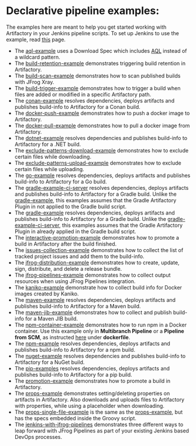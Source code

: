 # Declarative pipeline examples:

The examples here are meant to help you get started working with Artifactory in your Jenkins pipeline scripts.
To set up Jenkins to use the example, read [this](https://github.com/jfrog/project-examples/tree/master/jenkins-examples/pipeline-examples) page.

* The [aql-example](aql-example) uses a Download Spec which includes [AQL](https://www.jfrog.com/confluence/display/RTF/Artifactory+Query+Language) instead of a wildcard pattern.
* The [build-retention-example](build-retention-example) demonstrates triggering build retention in Artifactory.
* The [build-scan-example](build-scan-example) demonstrates how to scan published builds with JFrog Xray.
* The [build-trigger-example](build-trigger-example) demonstrates how to trigger a build when files are added or modified in a specific Artifactory path.
* The [conan-example](conan-example) resolves dependencies, deploys artifacts and publishes build-info to Artifactory for a Conan build.
* The [docker-push-example](docker-push-example) demonstrates how to push a docker image to Artifactory.
* The [docker-pull-example](docker-pull-example) demonstrates how to pull a docker image from Artifactory.
* The [dotnet-example](dotnet-example) resolves dependencies and publishes build-info to Artifactory for a .NET build.
* The [exclude-patterns-download-example](exclude-patterns-download-example) demonstrates how to exclude certain files while downloading.
* The [exclude-patterns-upload-example](exclude-patterns-upload-example) demonstrates how to exclude certain files while uploading.
* The [go-example](go-example) resolves dependencies, deploys artifacts and publishes build-info to Artifactory for a Go build.
* The [gradle-example-ci-server](gradle-example-ci-server) resolves dependencies, deploys artifacts and publishes build-info to Artifactory for a Gradle build. Unlike the [gradle-example](gradle-example), this examples assumes that the Gradle Artifactory Plugin in not applied to the Gradle build script.
* The [gradle-example](gradle-example) resolves dependencies, deploys artifacts and publishes build-info to Artifactory for a Gradle build. Unlike the [gradle-example-ci-server](gradle-example-ci-server), this examples assumes that the Gradle Artifactory Plugin in already applied in the Gradle build script.
* The [interactive-promotion-example](interactive-promotion-example) demonstrates how to promote a build in Artifactory after the build finished.
* The [issues-collection-example](issues-collection-example) demonstrates how to collect the list of tracked project issues and add them to the build-info.
* The [jfrog-distribution-example](jfrog-distribution-example) demonstrates how to create, update, sign, distribute, and delete a release bundle.
* The [jfrog-pipelines-example](jfrog-pipelines-example) demonstrates how to collect output resources when using JFrog Pipelines integration.
* The [kaniko-example](kaniko-example) demonstrate how to collect build info for Docker images created by Kaniko.
* The [maven-example](maven-example) resolves dependencies, deploys artifacts and publishes build-info to Artifactory for a Maven build.
* The [maven-jib-example](maven-example) demonstrates how to collect and publish build-info for a Maven JIB build.
* The [npm-container-example](npm-container-example) demonstrates how to run npm in a Docker container. Use this example only in **Multibranch Pipeline** or a **Pipeline from SCM**, as instructed [here](https://jenkins.io/doc/book/pipeline/syntax/#agent) under **dockerfile**.
* The [npm-example](npm-example) resolves dependencies, deploys artifacts and publishes build-info to Artifactory for a npm build.
* The [nuget-example](nuget-example) resolves dependencies and publishes build-info to Artifactory for a NuGet build.
* The [pip-examples](pip-examples) resolves dependencies, deploys artifacts and publishes build-info to Artifactory for a pip build.
* The [promotion-example](promotion-example) demonstrates how to promote a build in Artifactory.
* The [props-example](props-example) demonstrates setting/deleting properties on artifacts in Artifactory. Also downloads and uploads files to Artifactory with properties, while using a placeholder when downloading.
* The [props-single-file-example](props-single-file-example) is the same as the [props-example](props-example), but has the specs embedded inside the Groovy script.
* The [jenkins-with-jfrog-pipelines](jenkins-with-jfrog-pipelines) demonstrates three different ways to leap forward with JFrog Pipelines as part of your existing Jenkins based DevOps processes.
